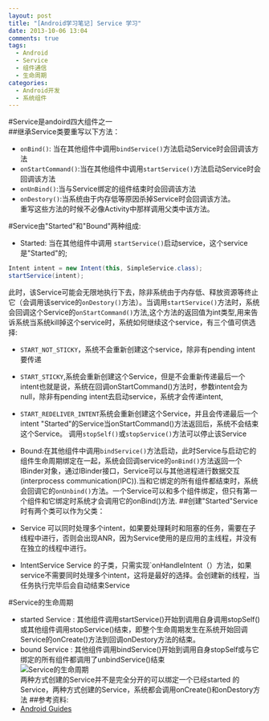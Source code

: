 ```yaml
---
layout: post
title: "[Android学习笔记] Service 学习"
date: 2013-10-06 13:04
comments: true
tags:
  - Android
  - Service
  - 组件通信
  - 生命周期
categories:
  - Android开发
  - 系统组件
---
```

#Service是andoird四大组件之一  
##继承Service类要重写以下方法：
* `onBind()`: 当在其他组件中调用`bindService()`方法启动Service时会回调该方法
* `onStartCommand()`:当在其他组件中调用`startService()`方法启动Service时会回调该方法
* `onUnBind()`:当与Service绑定的组件结束时会回调该方法
* `onDestory()`:当系统由于内存低等原因杀掉Service时会回调该方法。  
重写这些方法的时候不必像Activity中那样调用父类中该方法。
<!--more-->
#Service由"Started"和"Bound"两种组成:
* Started: 当在其他组件中调用 `startService()`启动service，这个service是"Started"的;
```java
Intent intent = new Intent(this, SimpleService.class);
startService(intent);
```
此时，该Service可能会无限地执行下去，除非系统由于内存低、释放资源等终止它（会调用该service的`onDestory()`方法）。当调用`startService()`方法时，系统会回调这个Service的`onStartCommand()`方法,这个方法的返回值为int类型,用来告诉系统当系统kill掉这个service时，系统如何继续这个service，有三个值可供选择:
  * `START_NOT_STICKY`，系统不会重新创建这个service，除非有pending intent要传递
  * `START_STICKY`,系统会重新创建这个Service，但是不会重新传递最后一个intent也就是说，系统在回调onStartCommand()方法时，参数intent会为null，除非有pending intent去启动service，系统才会传递intent,
  * `START_REDELIVER_INTENT`系统会重新创建这个Service，并且会传递最后一个intent
"Started"的Service当onStartCommand()方法返回后，系统不会结束这个Service。 调用`stopSelf()`或`stopService()`方法可以停止该Service

* Bound:在其他组件中调用`bindService()`方法启动，此时Service与启动它的组件生命周期绑定在一起，系统会回调service的`onBind()`方法返回一个IBinder对象，通过IBinder接口，Service可以与其他进程进行数据交互 (interprocess communication(IPC)).当和它绑定的所有组件都结束时，系统会回调它的`onUnbind()`方法。一个Service可以和多个组件绑定，但只有第一个组件和它绑定时系统才会调用它的onBind()方法.
##创建"Started"Service时有两个类可以作为父类：
* Service 可以同时处理多个intent，如果要处理耗时和阻塞的任务，需要在子线程中进行，否则会出现ANR，因为Service使用的是应用的主线程，并没有在独立的线程中进行。
* IntentService Service 的子类，只需实现`onHandleIntent（）方法，如果service不需要同时处理多个intent，这将是最好的选择。会创建新的线程，当任务执行完毕后会自动结束Service

#Service的生命周期

* started Service : 其他组件调用startService()开始到调用自身调用stopSelf()或其他组件调用stopService()结束，即整个生命周期发生在系统开始回调Service的onCreate()方法到回调onDestory方法的结束。
* bound Service :  其他组件调用bindService()开始到调用自身stopSelf或与它绑定的所有组件都调用了unbindService()结束  
![Service的生命周期](http://developer.android.com/images/service_lifecycle.png)  
两种方式创建的Service并不是完全分开的可以绑定一个已经started 的Service，两种方式创建的Service，系统都会调用onCreate()和onDestory方法
##参考资料:
* [Android Guides](http://developer.android.com/guide/components/services.html)

